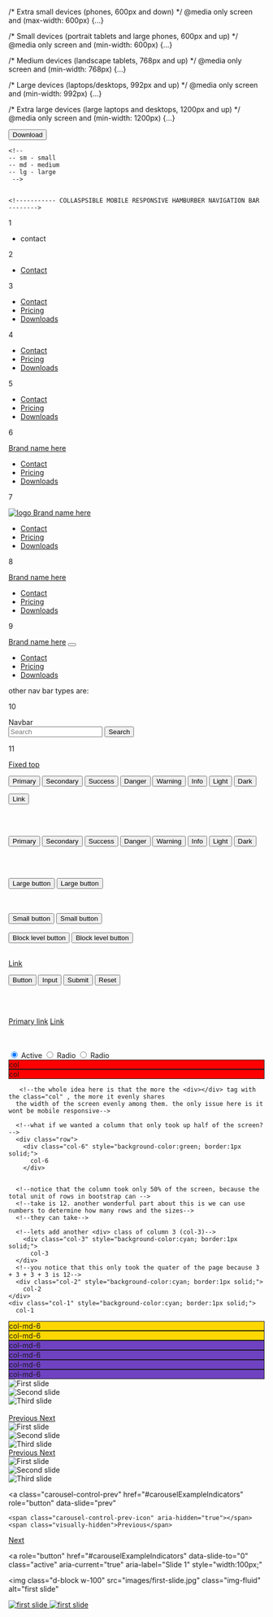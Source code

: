   <!--
BOOTSTRAP CLASSES;

    fw-bold == font weight is bold.
   bg-light == make the background white.
   text-light == make the text white.
   text-center text-sm-start == align text to the center but on small screens and on other screens, make it left aligned.
   text-center text-sm-end == align text to the center but on small screens and on other screens, make it right aligned.
   p-5 == padding all round size 5(padding has sizes 1 to 5 with   one as the smallest and 5 as the largest).
   pt-# == padding top.
   pb-# == padding bottom.
   py-# == top and bottom padding.
   px-# == left and right padding.
   p-lg-0 == padding on large screen 0.
   pt-lg-5 == padding top on large screens will be 5.
   ms-auto == margin left or right.
   mx - auto == center
   my-# == adds margin to the top and bottom.
   mb-# == margin bottom.
   mb-md-0 == margin bottom on medium screens and lower wil be 0.
   g-4 == this is put together with the row class and what this does is it gives the flex or grid gutter around themselves.
   gy-# == top and bottom spacing.
   gx-# == left and right spacing.
   img-fluid == to keep an image within its container.
   d-flex == to use flexbox.
   d-sm-flex == use flexbox, except on small (sm) screens.
   d-md-flex == use flexbox, except on medium (md) screens and lower ones following it.

   col-md(sm or lg) == this is used to activate the grid system
   w-50 == width of maybe an image should be 50.
   text-color == change the text color.
   lead == makes a text bigger.
   d-none == this means DISPLAY , NONE and this hides the display of what every element holds this class.
   d-none d-sm-block == hides the element on small screens but shows on other screens.
   align-items-center == aligns items to the center.
   justify-content-between == used mainly when flexbox is involved, this is used to justify contents in between
    btn-lg == for large buttons.
    btn-dark == buttons with dark background.
    rounded-circle == to convert a quare image to circle.

    POSITIONING=>
    - position-relative/absolute/fixed/static == same as the CSS position.
    - bottom-#
    - end-# == this means right is 0 in positioning



    NOTES;

    = to use BOOTSTRAP ICONS, google bootstrap icons cdn and copy the link. place the link just under the bootstrap css link.

    = to use the bootstrap icon, use the html tag; <i class="bi bi-(icon name)"></i>

    = to make an icon the size of an 'h1', create a div with the class 'h1'and the icon becomes the size of an h1
-->


<!----------------------------------------------------------------------------->

/* Extra small devices (phones, 600px and down) */
@media only screen and (max-width: 600px) {...}

/* Small devices (portrait tablets and large phones, 600px and up) */
@media only screen and (min-width: 600px) {...}

/* Medium devices (landscape tablets, 768px and up) */
@media only screen and (min-width: 768px) {...}

/* Large devices (laptops/desktops, 992px and up) */
@media only screen and (min-width: 992px) {...}

/* Extra large devices (large laptops and desktops, 1200px and up) */
@media only screen and (min-width: 1200px) {...}

<!-------------------------- USING FONT AWESOME ICONS ----------------------->

<!---- go to fontawesome.com, copy the font awesome free CDN(this allows you to use their icons free of charge!);
<script src="https://kit.fontawesome.com/626d947185.js" crossorigin="anonymous"></script>
add this link just under your css link in the head of your webpage. -->

<!-- --then go search for your prefered icon, copy the icon link(it looks like this{<i class="fab fa-apple"></i>}) -->

<!-- --paste it in your html. lets say we need the icon to be inside a button, together with the text "download", then it should look like this; -->

<button type="button" class="btn btn-dark btn-lg"><i class="fab fa-apple"></i> Download</button>

<!-- --Note;
you can change the <i></i> to <span></span> tag if you so wish -->

<!--------------------------END OF USING FONT AWESOME ICONS ----------------------->
    <!--
    -- sm - small
    -- md - medium
    -- lg - large
     -->


    <!----------- COLLASPSIBLE MOBILE RESPONSIVE HAMBURBER NAVIGATION BAR -------->


1
<nav>
  <ul>
    <li>
      contact
    </li>
  </ul>
</nav>
<!-- lets make a simple navigation bar by creating the structure and adding the default BOOTSTRAP classes for the navbar. -->
2
<nav class="navbar">
  <ul class="navbar-nav">
    <li class="nav-item">
      <a class="nav-link" href="#">Contact</a>
    </li>
  </ul>
</nav>
      <!--
      Here you will notice three things;
-- the absence of the bulletpoint in the <li>contact</li> when the classes were added.
-- text "Contact" becomes clcikable and when you hover over it, the cursor hand changed when the <a></a> tag was added.
-- from the above, you will notice the following html elements have their own specific classes relating to the nav bar;
- the <nav></nav> tag has a default class of navbar,
- the <ul></ul> tag has a default class of navbar-nav,
- the <li></li> tag(s) has a default class of nav-item,
- the <a href="#"></a> tag has a default class of nav-link.
all these basiclly make up a simple navigation bar. -->

<!-------------------------------------------------------------------------->
<!-- lets add two more links; -->
3
<nav class="navbar">
  <ul class="navbar-nav">
    <li class="nav-item">
      <a class="nav-link" href="#">Contact</a>
    </li>
    <li class="nav-item">
      <a class="nav-link" href="#">Pricing</a>
    </li>
    <li class="nav-item">
      <a class="nav-link" href="#">Downloads</a>
    </li>
  </ul>
</nav>

<!-- as you can see, this as made our navigation bar vertical(from up to down) but we want it to be horinzontal (left to right). because of this, we need a class called the "navbar-expand{-sm]-md]-lg]-xl}" in the <nav></nav> and this will expand the navigation items (the <li></li> tag because it contains the class, "nav-item") depending on how large the screen size is. -->
4
<nav class="navbar navbar-expand-lg">
  <ul class="navbar-nav">
    <li class="nav-item">
      <a class="nav-link" href="#">Contact</a>
    </li>
    <li class="nav-item">
      <a class="nav-link" href="#">Pricing</a>
    </li>
    <li class="nav-item">
      <a class="nav-link" href="#">Downloads</a>
    </li>
  </ul>
</nav>

<!-- we used -lg (large) because we want the navbar horinzontal on desktop and a dropdown menu later on.
and this will make it vertical on the other smaller screen devices like the tablet, mobile phones etc -xl (extra large) and -xxl (extra extra large!).
using -md (medium) makes the navbar horinzontal on tablets and above. this includes desktops. and makes vertical on smaller screens i.e mobile phones.
while-sm (small) makes it horinzontal on small screen sizes . -->

<!----------------------------------------------------------------------->
<!-- at the moment, our navigation bar isnt looking obvious yet because all there is now is just three links(Contact, Downloads and Pricing) so lets add styles to it. -->
5
<nav class="navbar navbar-expand-lg navbar-light bg-light">
  <ul class="navbar-nav">
    <li class="nav-item">
      <a class="nav-link" href="#">Contact</a>
    </li>
    <li class="nav-item">
      <a class="nav-link" href="#">Pricing</a>
    </li>
    <li class="nav-item">
      <a class="nav-link" href="#">Downloads</a>
    </li>
  </ul>
</nav>

<!--
--adding the bg[-light[-dark[-white[-transparent[-info, etc class on our <nav></nav> tag gives our navbar background color and our nav bar now has a light background.
--adding the navbar-light class changes our link fonts color from blue to gray.
-->

<!----------------------------------------------------------------------->
<!-- what if we wanted our brand logo or name?
we will add a class called navbar-brand on a new <a href="logo location here">brand name here</a> tag, just under the <nav></nav> and on top the <ul></ul> if we want the brand name/logo on the left. because HTML follows the order in which tags are placed-->

<!-- For Brand name -->
6
<nav class="navbar navbar-expand-lg navbar-dark bg-dark">
  <a class="navbar-brand" href="#">Brand name here</a>
  <ul class="navbar-nav">
    <li class="nav-item">
      <a class="nav-link" href="#">Contact</a>
    </li>
    <li class="nav-item">
      <a class="nav-link" href="#">Pricing</a>
    </li>
    <li class="nav-item">
      <a class="nav-link" href="#">Downloads</a>
    </li>
  </ul>
</nav>

<!-- For logo -->
7
<nav class="navbar navbar-expand-lg navbar-dark bg-info">
  <a class="navbar-brand" href="#">
    <img src="logo.png" alt="logo">
    Brand name here</a>
  <ul class="navbar-nav">
    <li class="nav-item">
      <a class="nav-link" href="#">Contact</a>
    </li>
    <li class="nav-item">
      <a class="nav-link" href="#">Pricing</a>
    </li>
    <li class="nav-item">
      <a class="nav-link" href="#">Downloads</a>
    </li>
  </ul>
</nav>

<!-- lets say we want to move our navbar links to the right, and leve our logo/ brand name on the left, we need to first i dentify the html tag or container that holds all the links at here, it happens to be the <ul></ul> tag.
aso we use a class named ms-auto to move them to the right. -->
8
<nav class="navbar navbar-expand-lg navbar-dark bg-dark">
  <a class="navbar-brand" href="#">Brand name here</a>
  <ul class="navbar-nav ms-auto">
    <li class="nav-item">
      <a class="nav-link" href="#">Contact</a>
    </li>
    <li class="nav-item">
      <a class="nav-link" href="#">Pricing</a>
    </li>
    <li class="nav-item">
      <a class="nav-link" href="#">Downloads</a>
    </li>
  </ul>
</nav>

<!-- ms-auto(m is for margin, start is for left or right[this moves items on the left to the right and vice versa], auto mens to automatically adjust to any screen size to fit it) -->

<!------------------------------------------------------------------------------------------------------------------------------------------->
<!--
to make this MOBILE RESPONSIVE, let us make it have HAMBURGER dropdown menu for smaller screen sizes and what we need in this case is called the TOGGLER.
--go to getbootstrap.com and copy the button tag under the navigation bar and paste it just above the brand name link.
--then create a <div class=""></div> with a class of collapse navbar-collapse and house our brand name link and the <ul></ul> with its children.
--lastly, we need to add the same id that is on the button (in its  data-target id that in the case data-target="#navbarSupportedContent" on the button) to the div in step two. so we add it on the div in this format; id="navbarSupportedContent".
 -->

9
<nav class="navbar navbar-expand-lg navbar-dark bg-primary">
    <a class="navbar-brand" href="#">Brand name here</a>
  <button class="navbar-toggler" type="button" data-toggle="collapse" data-target="#navbarSupportedContent" aria-controls="navbarSupportedContent" aria-expanded="false" aria-label="Toggle navigation">
 <span class="navbar-toggler-icon"></span>
</button>
  <div class="collapse navbar-collapse" id="navbarSupportedContent">
  <ul class="navbar-nav ms-auto">
    <li class="nav-item">
      <a class="nav-link" href="#">Contact</a>
    </li>
    <li class="nav-item">
      <a class="nav-link" href="#">Pricing</a>
    </li>
    <li class="nav-item">
      <a class="nav-link" href="#">Downloads</a>
    </li>
  </ul>
</div>
</nav>
<!--
you will notice doing thesev hides both the brand name. this is because we have enclose all of the elements inside the COLLASPSIBLE div.
to make the brand name show in small sizes, cut it out of the div and note that where you paste the brsnd name matters a lot;
-- if it is below the <button></button> tag, the brand name appears on the right and our hamburger appears on the left.
-- if it is above the <button></button> tag, the brand name appears on the left and hamburger on the right.
this is because the html elements are displayed in the order in which they are placed.
-->

<!------------------------------------------------------------------>

other nav bar types are:

<!-- -- BRAND NAME ans SEARCH -->
10
<nav class="navbar navbar-light bg-light justify-content-between">
  <a class="navbar-brand">Navbar</a>
  <form class="form-inline">
    <input class="form-control mr-sm-2" type="search" placeholder="Search" aria-label="Search">
    <button class="btn btn-outline-success my-2 my-sm-0" type="submit">Search</button>
  </form>
</nav>

<!-- --FIXED TOP -->
11
<nav class="navbar fixed-top navbar-light bg-light">
  <a class="navbar-brand" href="#">Fixed top</a>
</nav>



  <!--------- END OF COLLASPSIBLE MOBILE RESPONSIVE HAMBURBER NAV BAR ------->


<!--------------------- BOOTSTRAP CONTAINERS -------------------->

<!-- using a container, most often a <div class=""></div> is essential in html because it allows you to horinzontally center or pad out your content.
it is also used mostly to differently style a webpage.

To make a container fluid by using bootstrap, add a class of container-fluid and it adapts to the width of any screen size by making a 100% width automatically-->


<!---------------------END OF BOOTSTRAP CONTAINERS -------------------->




  <!--------------------------- BOOTSTRAP BUTTONS ------------------------>

  <!-- the following buttons are the basic buttons bootstrap has; -->
  <button type="button" class="btn btn-primary">Primary</button>
  <button type="button" class="btn btn-secondary">Secondary</button>
  <button type="button" class="btn btn-success">Success</button>
  <button type="button" class="btn btn-danger">Danger</button>
  <button type="button" class="btn btn-warning">Warning</button>
  <button type="button" class="btn btn-info">Info</button>
  <button type="button" class="btn btn-light">Light</button>
  <button type="button" class="btn btn-dark">Dark</button>

  <button type="button" class="btn btn-link">Link</button>

  <br>
  <br>

  <!-- --next is the outlined buttons;
once hovered over, expose the color of the outline in the button background-->
  <button type="button" class="btn btn-outline-primary">Primary</button>
<button type="button" class="btn btn-outline-secondary">Secondary</button>
<button type="button" class="btn btn-outline-success">Success</button>
<button type="button" class="btn btn-outline-danger">Danger</button>
<button type="button" class="btn btn-outline-warning">Warning</button>
<button type="button" class="btn btn-outline-info">Info</button>
<button type="button" class="btn btn-outline-light">Light</button>
<button type="button" class="btn btn-outline-dark">Dark</button>

<br>
<br>
<!--------------------------------------------------------------------------->

<!-- BUTTON SIZES -->

<!-- -- large buttons -->
<button type="button" class="btn btn-primary btn-lg">Large button</button>
<button type="button" class="btn btn-secondary btn-lg">Large button</button>

<br>
<br>
<!-- -- small buttons -->
<button type="button" class="btn btn-primary btn-sm">Small button</button>
<button type="button" class="btn btn-secondary btn-sm">Small button</button>
<!--------------------------------------------------------------------------->

<br>
<br>
<!-- BLOCK level buttons -->
<button type="button" class="btn btn-primary btn-lg btn-block">Block level button</button>
<button type="button" class="btn btn-secondary btn-lg btn-block">Block level button</button>

<br>
<br>
<!--------------------------------------------------------------------------->

<!-- -- button tags -->
<a class="btn btn-primary" href="#" role="button">Link</a>
<!-- we can use role="button" to link to link to the same page rather than linking outside of the page -->
<button class="btn btn-primary" type="submit">Button</button>
<input class="btn btn-primary" type="button" value="Input">
<input class="btn btn-primary" type="submit" value="Submit">
<input class="btn btn-primary" type="reset" value="Reset">

<br>
<br>
<!--------------------------------------------------------------------------->

<!-- active state(this makes the buttons appear clicked, once clicked on.) -->
<a href="#" class="btn btn-primary btn-lg active" role="button" aria-pressed="true">Primary link</a>
<a href="#" class="btn btn-secondary btn-lg active" role="button" aria-pressed="true">Link</a>

<br>
<br>
<!--------------------------------------------------------------------------->
<!-- check and radio buttons -->
<div class="btn-group btn-group-toggle" data-toggle="buttons">
  <label class="btn btn-secondary active">
    <input type="radio" name="options" id="option1" autocomplete="off" checked> Active
  </label>
  <label class="btn btn-secondary">
    <input type="radio" name="options" id="option2" autocomplete="off"> Radio
  </label>
  <label class="btn btn-secondary">
    <input type="radio" name="options" id="option3" autocomplete="off"> Radio
  </label>
</div>
<!--------------------------------------------------------------------------->
  <!---------------------END OF BOOTSTRAP BUTTONS -------------------->



  <!--------------------------- BOOTSTRAP GRID ------------------------>

  <div class="row">
      <div class="col" style="background-color:red; border:1px solid;">
          col
      </div>
      <div class="col" style="background-color:red; border:1px solid;">
          col
      </div>
  </div>

       <!--the whole idea here is that the more the <div></div> tag with the class="col" , the more it evenly shares
      the width of the screen evenly among them. the only issue here is it wont be mobile responsive-->

  <!---------------------------------------------------------------------------->


      <!--what if we wanted a column that only took up half of the screen?-->
      <div class="row">
        <div class="col-6" style="background-color:green; border:1px solid;">
          col-6
        </div>


      <!--notice that the column took only 50% of the screen, because the total unit of rows in bootstrap can -->
      <!--take is 12. another wonderful part about this is we can use numbers to determine how many rows and the sizes-->
      <!--they can take-->

      <!--lets add another <div> class of column 3 (col-3)-->
        <div class="col-3" style="background-color:cyan; border:1px solid;">
          col-3
      </div>
      <!--you notice that this only took the quater of the page because 3 + 3 + 3 + 3 is 12-->
      <div class="col-2" style="background-color:cyan; border:1px solid;">
        col-2
    </div>
    <div class="col-1" style="background-color:cyan; border:1px solid;">
      col-1
  </div>
  </div>
<!-- you can also use other numbers like seen above to make up the 12 rows => 6 + 3 + 2 + 1 = 12.
the problem with this is as the size of the screen reduces, the columns dont change in width, thus it is not mobile responsive-->

<!----------------------------------------------------------------->

<!-- TO MAKE IT MOBILE RESPONSIVE; -->

<div class="row">
  <div class="col-md-6" style="background-color:gold; border:1px solid;">
    col-md-6
  </div>
  <div class="col-md-6" style="background-color:gold; border:1px solid;">
    col-md-6
  </div>
<!-- this means that we want our column to be 6 units (thats 50% 0f the page),
and it should be responsive to large (lg) and medium (md) size screens like laptops, desktops, ipads and tablets.any screen smaller than these(say iphones and smart phones), each column takes the full width.-->
</div>

<!----------------------------------------------------------------------->

<!-------------------------------------------------------------------
Lets make it more specific:

--four columns for desktop sizes, (12 /4 = 3units) gives us lg-3 and 4 divs with col
--three rows for tablet screen sizes, (12/3 = 4units) gives us md-4 and 3 divs with col
--two rows for mobile scren sizes. (12/2 = 6units) gives us sm-6 and 2 divs with col
------------->

<div class="row">
  <div class="col-lg-3 col-md-4 col-sm-6" style="background-color:#6f42c1; border:1px solid;">
    col-md-6
  </div>
  <div class="col-lg-3 col-md-4 col-sm-6" style="background-color:#6f42c1; border:1px solid;">
    col-md-6
  </div>
  <div class="col-lg-3 col-md-4 col-sm-6" style="background-color:#6f42c1; border:1px solid;">
    col-md-6
  </div>
  <div class="col-lg-3 col-md-4 col-sm-6" style="background-color:#6f42c1; border:1px solid;">
    col-md-6
  </div>

</div>

  <!-------------------- END OF BOOTSTRAP GRID---------------------->



  <!--------------------- BOOTSTRAP CAROUSEL -------------------->

  <!-- The following are types of bootstrap carousel;

 ---- the AUTOMATIC carousel (without buttons) -
 (slides by itself, depending on the seconds set by developer.),

---- the AUTOMATIC carousel (with buttons).
(slides by itself, and is still supported with buttons.)

---- the MANUAL carousel.
(this is a static carousel that doesnt autoplay)

---- CAROUSEL with thumbnails
-->



<!--

 ---- the AUTOMATIC CAROUSEL (without buttons).

<div id="carouselExampleSlidesOnly" class="carousel slide" data-ride="carousel">
  <div class="carousel-inner">
    <div class="carousel-item active first-slide">
      <img class="d-block w-100" src="..." alt="First slide">
    </div>
    <div class="carousel-item second-slide">
      <img class="d-block w-100" src="..." alt="Second slide">
    </div>
    <div class="carousel-item third-slide">
      <img class="d-block w-100" src="..." alt="Third slide">
    </div>
  </div>
</div>
-->

<!--

-- MAKE THE CAROUSEL SLIDE

the above carousel SLIDES automatically because class="slide" is added in the <div></div>. if you remove "slide", it stops sliding automatically and just changes.

-- CHANGE THE CAROUSEL SLIDING SPEED

the above carousel slide duration is very slow. although it is not o to make carousel speed very fast, lets change the speed and the default speed is 5000 miliseconds (note that 1000 miliseconds is 1 second).

lets use say 1000 miliseconds;
we will use -data-interval="1000"
-->

<div id="carouselExampleSlidesOnly" class="carousel slide" data-ride="carousel" data-interval="1000">
  <div class="carousel-inner">
    <div class="carousel-item active first-slide">
      <img class="d-block w-100" src="..." alt="First slide">
    </div>
    <div class="carousel-item second-slide">
      <img class="d-block w-100" src="..." alt="Second slide">
    </div>
    <div class="carousel-item third-slide">
      <img class="d-block w-100" src="..." alt="Third slide">
    </div>
  </div>
</div>
<!---------------------------------------------------------------->
<br>
<!--
---- AUTOMATIC CAROUSEL with buttons.

the only difference between this and the one above is the presence of the NEXT and  PREVIOUS buttons;

<a class="carousel-control-prev" href="#carouselExampleControls" role="button" data-slide="prev">
  <span class="carousel-control-prev-icon" aria-hidden="true"></span>
  <span class="sr-only">Previous</span>
</a>
<a class="carousel-control-next" href="#carouselExampleControls" role="button" data-slide="next">
  <span class="carousel-control-next-icon" aria-hidden="true"></span>
  <span class="sr-only">Next</span>
</a>

this is placed just before the last closing </div> element.
-->

<div id="carouselExampleSlidesOnly" class="carousel slide" data-ride="carousel" data-interval="1000">
  <div class="carousel-inner">
    <div class="carousel-item active first-slide">
      <img class="d-block w-100" src="..." alt="First slide">
    </div>
    <div class="carousel-item second-slide">
      <img class="d-block w-100" src="..." alt="Second slide">
    </div>
    <div class="carousel-item third-slide">
      <img class="d-block w-100" src="..." alt="Third slide">
    </div>
  </div>
  <!-- the buttons are placed here -->
  <a class="carousel-control-prev" href="#carouselExampleControls" role="button" data-slide="prev">
    <span class="carousel-control-prev-icon" aria-hidden="true"></span>
    <span class="sr-only">Previous</span>
  </a>
  <a class="carousel-control-next" href="#carouselExampleControls" role="button" data-slide="next">
    <span class="carousel-control-next-icon" aria-hidden="true"></span>
    <span class="sr-only">Next</span>
  </a>
</div>
<!--lets go through the lines of the code above so that we understand what the code is all about;

--- the first line is a parent div that has;
- the carousel id that must match the the buttons href that must start with the # symbol,
- some custom bootstrap classes like carousel(this says that this div is going to be a carousel) and slide(that the animination is going to be slide).
- data-ride - decides whether to autoplay or not.

--- next div contains the carousel inner - this contains all the carousel items.

--- the divs inside carousel inner has a class of;
- "active" - only the first div inside the carousel inner that must contain this class.
- "carousel-item" - this class gives the divs the right to house the actual carousel slides.

the divs inside carousel inner has the slide contents (this can be either pictures or texts or videos etc)
for <img> tags, it must have default classes of "d-block w-100"

--- BUTTONS and there majorly two buttons;(use <a> or <button> tags... <a> tags are much more recommended.)
- the first button has the class "carousel-control-prev" and a class of data-slide="prev" to enable the button to navigate left.
- the second button has the class "carousel-control-next" and a class of data-slide="next" to enable the button to navigate right.
- both buttons has an href that matches the id of the main parent div to know which carousel to target when you have multiple carousels in your html.
- both buttons must have the role="buttons"(when an <a> tag is in use.) or type="button"(when the <button> tag is in use.) to change our <a> tag to a button.

--- <span> tag - there are majorly two spans; one for the button icon, the other for SCREEN READERS.
- the first <span> tag has a class of "carousel-control-prev/next-icon" - this is the bootstrap PREV or NEXT button icon,
- aria-hidden="true" this is an attribute that makes your website user-friendly for people with disabilities.

- the second <span> has a class of;
"sr-only" - this means for screen readers only - also for people with disabilities.
"visually-hidden" this hides the text in the span, leaving just thebuttons to be visible.
(Note that the the second <span> can be removed if you dont want it to be user-friendly to impaired people.)





-->

<!--
lets go through

data- can also be used for other functions. i.e;

-- data-interval="5000"

this works on the sliding speed of the carousel and the default speed is 5000 miliseconds ( that's 5 seconds).

-- data-keyboard="true/false"

if the carousel should react to keyboard values ie going left and right(use of left and right arrow keys).

-- data-pause="hover/false"

if set to "hover", the carousel slide will pause when the mouse is on the center of the carousel and continue sliding when the mouse leaves the carousel.
if set to "false", the mouse wont stop it.

-- data-ride="carousel/false"

if set to carousel, it autoplays the carousel and if set to false, it stops playing the carousel hence it needs buttons to next the carousel manually.

this leads to the MANUAL carousel that deals with buttons.
<!----------------------------------------------------------------->
<br>
<!--
---- MANUAL CAROUSEL

This is a static carousel that doesnt autoplay and is manually slided with buttons.

in order to achieve this;

-- data-ride="false" (data-ride will be set to false)
 because it will be manually riden with buttons.

-- data-interval will be absent.
since it will be manual, there will be no need for THE ANIMIATION  of auto-scrolling.

w-100

-- the absence of the "ride" class in the parent div.

-- Notice that the buttons in the above carousel dont work?
because the buttons have a href="" that needs to target the id in the carousel housing <div></div>
-->

<div id="carouselExampleButtons" class="carousel" data-ride="false">
<!-- targets the id in this div above -->
  <div class="carousel-inner">
    <div class="carousel-item active first-slide">
      <img class="d-block" src="..." alt="First slide">
    </div>
    <div class="carousel-item second-slide">
      <img class="d-block" src="..." alt="Second slide">
    </div>
    <div class="carousel-item third-slide">
      <img class="d-block" src="..." alt="Third slide">
    </div>
  </div>
  <a class="carousel-control-prev" href="#carouselExampleControls" role="button" data-slide="prev">
    <!-- and the href in this anchor tag -->
    <span class="carousel-control-prev-icon" aria-hidden="true"></span>
    <span class="sr-only">Previous</span>
  </a>
  <a class="carousel-control-next" href="#carouselExampleButtons" role="button" data-slide="next">
    <!-- and the href in this anchor tag too! -->
    <span class="carousel-control-next-icon" aria-hidden="true"></span>
    <span class="sr-only">Next</span>
  </a>
</div>
<!------------------------------------------------------------------>
<br>

<!-- MOST RECOMMENDED FOR SLIDES WITH PICTURES ----------------->

<!--

---- CAROUSEL WITH PICTURE THUMBNAILS

-->
<!-- carousel wrapper -->
<div
id="carouselExampleIndicators"
class="carousel slide carousel-fade"
data-ride="carousel"
>
<!-- slides -->
  <div class="carousel-inner mb-5">
    <div class="carousel-item active">
      <img
      class="d-block w-100"
      src="images/first-slide.jpg"
      alt="First slide"
      >
    </div>
    <div class="carousel-item">
      <img
      class="d-block w-100"
      src="images/second-slide.jpg"
      alt="Second slide">
    </div>
    <div class="carousel-item">
      <img
      class="d-block w-100"
      src="images/third-slide.jpg"
      alt="Third slide">
    </div>
  </div>
  <!-- end of slides -->

  <!-- Controls -->
  <a
  class="carousel-control-prev"
  href="#carouselExampleIndicators"
  role="button"
  data-slide="prev"
  >
    <span class="carousel-control-prev-icon" aria-hidden="true"></span>
    <span class="visually-hidden">Previous</span>
  </a>

  <a
  class="carousel-control-next"
  href="#carouselExampleIndicators"
  role="button"
  data-slide="next">
    <!-- and the href in this anchor tag too! -->
    <span class="carousel-control-next-icon" aria-hidden="true"></span>
    <span class="visually-hidden">Next</span>
  </a>

  <!-- end of Controls -->

<!-- THUMBNAILS -->
<div class="carousel-indicators" style="margin-bottom:-20px">

<a
role="button"
href="#carouselExampleIndicators"
data-slide-to="0"
class="active"
aria-current="true"
aria-label="Slide 1"
style="width:100px;"
>
<img
class="d-block w-100"
src="images/first-slide.jpg"
class="img-fluid"
alt="first slide"
>
</a>
<a
role="button"
href="#carouselExampleIndicators"
data-slide-to="1"
class="active"
aria-current="true"
aria-label="Slide 2"
style="width:100px;"
>
<img
class="d-block w-100"
src="images/second-slide.jpg"
class="img-fluid"
alt="first slide"
>
</a>
<a
role="button"
href="#carouselExampleIndicators"
data-slide-to="2"
class="active"
aria-current="true"
aria-label="Slide 3"
style="width:100px;"
>
<img
class="d-block w-100"
src="images/third-slide.jpg"
class="img-fluid"
alt="first slide"
>
</a>

</div>
<!-- end of THUMBNAILS -->
</div>
<!-- end of carousel wrapper -->

<!---------------------END OF BOOTSTRAP CAROUSEL -------------------->

